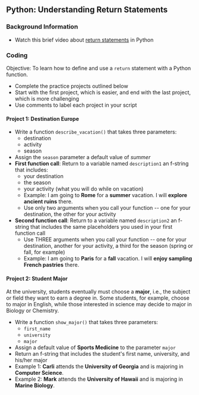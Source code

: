 ## Python: Understanding Return Statements

### Background Information

- Watch this brief video about [return statements](https://youtu.be/ZnBQfF5JFDM?feature=shared) in Python

### Coding

Objective: To learn how to define and use a `return` statement with a Python function.

- Complete the practice projects outlined below
- Start with the first project, which is easier, and end with the last project, which is more challenging
- Use comments to label each project in your script

#### Project 1: Destination Europe

- Write a function `describe_vacation()` that takes three parameters:
  - destination
  - activity
  - season
- Assign the `season` parameter a default value of *summer*
- **First function call**: Return to a variable named `description1` an f-string that includes:
  - your destination
  - the season
  - your activity (what you will do while on vacation)
  - Example: I am going to **Rome** for a **summer** vacation.  I will **explore ancient ruins** there.
  - Use only two arguments when you call your function -- one for your destination, the other for your activity
- **Second function call**: Return to a variable named `description2` an f-string that includes the same placeholders you used in your first function call
  - Use THREE arguments when you call your function -- one for your destination, another for your activity, a third for the season (spring or fall, for example)
  - Example: I am going to **Paris** for a **fall** vacation.  I will **enjoy sampling French pastries** there.
 
#### Project 2: Student Major

At the university, students eventually must choose a **major**, i.e., the subject or field they want to earn a degree in.  Some students, for example, choose to major in English, while those interested in science may decide to major in Biology or Chemistry.

- Write a function `show_major()` that takes three parameters:
  - `first_name`
  - `university`
  - `major`
- Assign a default value of **Sports Medicine** to the parameter `major`
- Return an f-string that includes the student's first name, university, and his/her major
- Example 1: **Carli** attends the **University of Georgia** and is majoring in **Computer Science**.
- Example 2: **Mark** attends the **University of Hawaii** and is majoring in **Marine Biology**.
